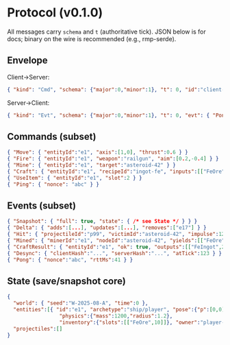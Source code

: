 # Protocol (v0.1.0)

All messages carry `schema` and `t` (authoritative tick). JSON below is for docs;
binary on the wire is recommended (e.g., rmp-serde).

## Envelope

Client→Server:
```json
{ "kind": "Cmd", "schema": {"major":0,"minor":1}, "t": 0, "id":"client-uuid", "cmd": { "Ping": { "nonce":"abc" } } }
```

Server→Client:
```json
{ "kind": "Evt", "schema": {"major":0,"minor":1}, "t": 0, "evt": { "Pong": { "nonce":"abc", "rttMs": 42 } } }
```

## Commands (subset)
```json
{ "Move": { "entityId":"e1", "axis":[1,0], "thrust":0.6 } }
{ "Fire": { "entityId":"e1", "weapon":"railgun", "aim":[0.2,-0.4] } }
{ "Mine": { "entityId":"e1", "target":"asteroid-42" } }
{ "Craft": { "entityId":"e1", "recipeId":"ingot-fe", "inputs":[["FeOre",10]] } }
{ "UseItem": { "entityId":"e1", "slot":2 } }
{ "Ping": { "nonce": "abc" } }
```

## Events (subset)
```json
{ "Snapshot": { "full": true, "state": { /* see State */ } } }
{ "Delta": { "adds":[...], "updates":[...], "removes":["e17"] } }
{ "Hit": { "projectileId":"p99", "victimId":"asteroid-42", "impulse":1200 } }
{ "Mined": { "minerId":"e1", "nodeId":"asteroid-42", "yields":[["FeOre",5]] } }
{ "CraftResult": { "entityId":"e1", "ok": true, "outputs":[["FeIngot",2]] } }
{ "Desync": { "clientHash":"...", "serverHash":"...", "atTick":123 } }
{ "Pong": { "nonce":"abc", "rttMs":41 } }
```

## State (save/snapshot core)
```json
{
  "world": { "seed":"W-2025-08-A", "time":0 },
  "entities":[{ "id":"e1", "archetype":"ship/player", "pose":{"p":[0,0],"v":[0,0],"θ":0,"ω":0},
                 "physics":{"mass":1200,"radius":1.2},
                 "inventory":{"slots":[["FeOre",10]]}, "owner":"player-uuid"}],
  "projectiles":[]
}
```
